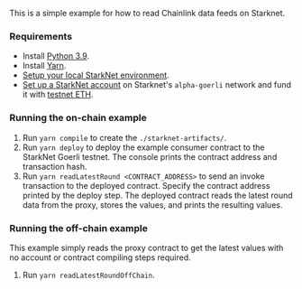 This is a simple example for how to read Chainlink data feeds on Starknet.

### Requirements

- Install [Python 3.9](https://www.python.org/downloads/).
- Install [Yarn](https://classic.yarnpkg.com/lang/en/docs/install/).
- [Setup your local StarkNet environment](https://starknet.io/docs/quickstart.html).
- [Set up a StarkNet account](https://starknet.io/docs/hello_starknet/account_setup.html) on Starknet's `alpha-goerli` network and fund it with [testnet ETH](https://faucet.goerli.starknet.io/).

### Running the on-chain example

1. Run `yarn compile` to create the `./starknet-artifacts/`.
1. Run `yarn deploy` to deploy the example consumer contract to the StarkNet Goerli testnet. The console prints the contract address and transaction hash.
1. Run `yarn readLatestRound <CONTRACT_ADDRESS>` to send an invoke transaction to the deployed contract. Specify the contract address printed by the deploy step. The deployed contract reads the latest round data from the proxy, stores the values, and prints the resulting values.


### Running the off-chain example

This example simply reads the proxy contract to get the latest values with no account or contract compiling steps required.

1. Run `yarn readLatestRoundOffChain`.